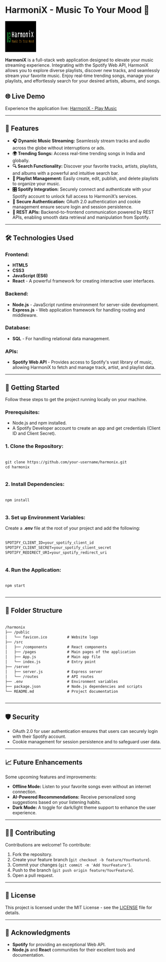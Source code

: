 # HarmoniX - Music To Your Mood 🎵

<img src="./vite-project/src/assets/media/Logo_Readme.png" alt="HarmoniX Logo" width="100" height="100">

<p>
  <strong>HarmoniX</strong> is a full-stack web application designed to elevate your music streaming experience. Integrating with the Spotify Web API, HarmoniX allows you to explore diverse playlists, discover new tracks, and seamlessly stream your favorite music. Enjoy real-time trending songs, manage your playlists, and effortlessly search for your desired artists, albums, and songs.
</p>

<h2>🌐 Live Demo</h2>
<p>
  Experience the application live: 
  <a href="https://harmonix-play.vercel.app" target="_blank">
    HarmoniX - Play Music
  </a>
</p>

<hr>

<h2>📜 Features</h2>

<ul>
  <li><strong>🎧 Dynamic Music Streaming:</strong> Seamlessly stream tracks and audio across the globe without interruptions or ads.</li>
  <li><strong>🌍 Trending Songs:</strong> Access real-time trending songs in India and globally.</li>
  <li><strong>🔍 Search Functionality:</strong> Discover your favorite tracks, artists, playlists, and albums with a powerful and intuitive search bar.</li>
  <li><strong>📑 Playlist Management:</strong> Easily create, edit, publish, and delete playlists to organize your music.</li>
  <li><strong>🎛️ Spotify Integration:</strong> Securely connect and authenticate with your Spotify account to unlock full access to HarmoniX’s services.</li>
  <li><strong>🔑 Secure Authentication:</strong> OAuth 2.0 authentication and cookie management ensure secure login and session persistence.</li>
  <li><strong>🔄 REST APIs:</strong> Backend-to-frontend communication powered by REST APIs, enabling smooth data retrieval and manipulation from Spotify.</li>
</ul>

<hr>

<h2>🛠️ Technologies Used</h2>

<h3>Frontend:</h3>
<ul>
  <li><strong>HTML5</strong></li>
  <li><strong>CSS3</strong></li>
  <li><strong>JavaScript (ES6)</strong></li>
  <li><strong>React</strong> - A powerful framework for creating interactive user interfaces.</li>
</ul>

<h3>Backend:</h3>
<ul>
  <li><strong>Node.js</strong> - JavaScript runtime environment for server-side development.</li>
  <li><strong>Express.js</strong> - Web application framework for handling routing and middleware.</li>
</ul>

<h3>Database:</h3>
<ul>
  <li><strong>SQL</strong> - For handling relational data management.</li>
</ul>

<h3>APIs:</h3>
<ul>
  <li><strong>Spotify Web API</strong> - Provides access to Spotify's vast library of music, allowing HarmoniX to fetch and manage track, artist, and playlist data.</li>
</ul>

<hr>

<h2>🚀 Getting Started</h2>

<p>Follow these steps to get the project running locally on your machine.</p>

<h3>Prerequisites:</h3>
<ul>
  <li>Node.js and npm installed.</li>
  <li>A Spotify Developer account to create an app and get credentials (Client ID and Client Secret).</li>
</ul>

<h3>1. Clone the Repository:</h3>
<pre>
<code>
git clone https://github.com/your-username/harmonix.git
cd harmonix
</code>
</pre>

<h3>2. Install Dependencies:</h3>
<pre>
<code>
npm install
</code>
</pre>

<h3>3. Set up Environment Variables:</h3>
<p>Create a <strong>.env</strong> file at the root of your project and add the following:</p>
<pre>
<code>
SPOTIFY_CLIENT_ID=your_spotify_client_id
SPOTIFY_CLIENT_SECRET=your_spotify_client_secret
SPOTIFY_REDIRECT_URI=your_spotify_redirect_uri
</code>
</pre>

<h3>4. Run the Application:</h3>
<pre>
<code>
npm start
</code>
</pre>

<hr>

<h2>📂 Folder Structure</h2>

<pre>
<code>
/harmonix
├── /public
│   └── favicon.ico         # Website logo
├── /src
│   ├── /components         # React components
│   ├── /pages              # Main pages of the application
│   ├── App.js              # Main app file
│   └── index.js            # Entry point
├── /server
│   ├── server.js           # Express server
│   └── /routes             # API routes
├── .env                    # Environment variables
├── package.json            # Node.js dependencies and scripts
└── README.md               # Project documentation
</code>
</pre>

<hr>

<h2>🛡️ Security</h2>

<ul>
  <li>OAuth 2.0 for user authentication ensures that users can securely login with their Spotify account.</li>
  <li>Cookie management for session persistence and to safeguard user data.</li>
</ul>

<hr>

<h2>📈 Future Enhancements</h2>

<p>Some upcoming features and improvements:</p>
<ul>
  <li><strong>Offline Mode:</strong> Listen to your favorite songs even without an internet connection.</li>
  <li><strong>AI-Powered Recommendations:</strong> Receive personalized song suggestions based on your listening habits.</li>
  <li><strong>Dark Mode:</strong> A toggle for dark/light theme support to enhance the user experience.</li>
</ul>

<hr>

<h2>🧑‍💻 Contributing</h2>

<p>Contributions are welcome! To contribute:</p>
<ol>
  <li>Fork the repository.</li>
  <li>Create your feature branch (<code>git checkout -b feature/YourFeature</code>).</li>
  <li>Commit your changes (<code>git commit -m 'Add YourFeature'</code>).</li>
  <li>Push to the branch (<code>git push origin feature/YourFeature</code>).</li>
  <li>Open a pull request.</li>
</ol>

<hr>

<h2>📝 License</h2>

<p>This project is licensed under the MIT License - see the <a href="./LICENSE">LICENSE</a> file for details.</p>

<hr>

<h2>🙌 Acknowledgments</h2>

<ul>
  <li><strong>Spotify</strong> for providing an exceptional Web API.</li>
  <li><strong>Node.js</strong> and <strong>React</strong> communities for their excellent tools and documentation.</li>
</ul>

